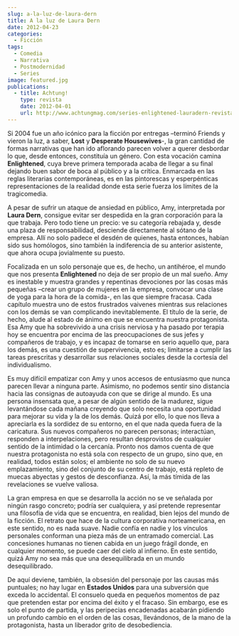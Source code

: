 ```yaml
---
slug: a-la-luz-de-laura-dern
title: A la luz de Laura Dern
date: 2012-04-23
categories:
  - Ficción
tags:
  - Comedia
  - Narrativa
  - Postmodernidad
  - Series
image: featured.jpg
publications:
  - title: Achtung!
    type: revista
    date: 2012-04-01
    url: http://www.achtungmag.com/series-enlightened-lauradern-revista-achtung/
---
```


Si 2004 fue un año icónico para la ficción por entregas –terminó Friends y
vieron la luz, a saber, **Lost** y **Desperate Housewives**-, la gran cantidad
de formas narrativas que han ido aflorando parecen volver a querer desbordar lo
que, desde entonces, constituía un género. Con esta vocación camina
**Enlightened**, cuya breve primera temporada acaba de llegar a su final dejando
buen sabor de boca al público y a la crítica. Enmarcada en las reglas literarias
contemporáneas, es en las pintorescas y esperpénticas representaciones de la
realidad donde esta serie fuerza los límites de la tragicomedia.

A pesar de sufrir un ataque de ansiedad en público, Amy, interpretada por
**Laura Dern**, consigue evitar ser despedida en la gran corporación para la que
trabaja. Pero todo tiene un precio: ve su categoría rebajada y, desde una plaza
de responsabilidad, desciende directamente al sótano de la empresa. Allí no solo
padece el desdén de quienes, hasta entonces, habían sido sus homólogos, sino
también la indiferencia de su anterior asistente, que ahora ocupa jovialmente su
puesto.

Focalizada en un solo personaje que es, de hecho, un antihéroe, el mundo que nos
presenta **Enlightened** no deja de ser propio de un mal sueño. Amy es inestable
y muestra grandes y repentinas devociones por las cosas más pequeñas –crear un
grupo de mujeres en la empresa, convocar una clase de yoga para la hora de la
comida-, en las que siempre fracasa. Cada capítulo muestra uno de estos
frustrados vaivenes mientras sus relaciones con los demás se van complicando
inevitablemente. El título de la serie, de hecho, alude al estado de ánimo en
que se encuentra nuestra protagonista. Esa Amy que ha sobrevivido a una crisis
nerviosa y ha pasado por terapia hoy se encuentra por encima de las
preocupaciones de sus jefes y compañeros de trabajo, y es incapaz de tomarse en
serio aquello que, para los demás, es una cuestión de supervivencia, esto es;
limitarse a cumplir las tareas prescritas y desarrollar sus relaciones sociales
desde la cortesía del individualismo.

Es muy difícil empatizar con Amy y unos accesos de entusiasmo que nunca parecen
llevar a ninguna parte. Asimismo, no podemos sentir sino distancia hacia las
consignas de autoayuda con que se dirige al mundo. Es una persona insensata que,
a pesar de algún sentido de la madurez, sigue levantándose cada mañana creyendo
que solo necesita una oportunidad para mejorar su vida y la de los demás. Quizá
por ello, lo que nos lleva a apreciarla es la sordidez de su entorno, en el que
nada queda fuera de la caricatura. Sus nuevos compañeros no parecen personas;
interactúan, responden a interpelaciones, pero resultan desprovistos de
cualquier sentido de la intimidad o la cercanía. Pronto nos damos cuenta de que
nuestra protagonista no está sola con respecto de un grupo, sino que, en
realidad, todos están solos; el ambiente no solo de su nuevo emplazamiento, sino
del conjunto de su centro de trabajo, está repleto de muecas abyectas y gestos
de desconfianza. Así, la más tímida de las revelaciones se vuelve valiosa.

La gran empresa en que se desarrolla la acción no se ve señalada por ningún
rasgo concreto; podría ser cualquiera, y así pretende representar una filosofía
de vida que se encuentra, en realidad, bien lejos del mundo de la ficción. El
retrato que hace de la cultura corporativa norteamericana, en este sentido, no
es nada suave. Nadie confía en nadie y los vínculos personales conforman una
pieza más de un entramado comercial. Las concesiones humanas no tienen cabida en
un juego frágil donde, en cualquier momento, se puede caer del cielo al
infierno. En este sentido, quizá Amy no sea más que una desequilibrada en un
mundo desequilibrado.

De aquí deviene, también, la obsesión del personaje por las causas más
puntuales; no hay lugar en **Estados Unidos** para una subversión que exceda lo
accidental. El consuelo queda en pequeños momentos de paz que pretenden estar
por encima del éxito y el fracaso. Sin embargo, ese es solo el punto de partida,
y las peripecias encadenadas acabarán pidiendo un profundo cambio en el orden de
las cosas, llevándonos, de la mano de la protagonista, hasta un liberador grito
de desobediencia.
